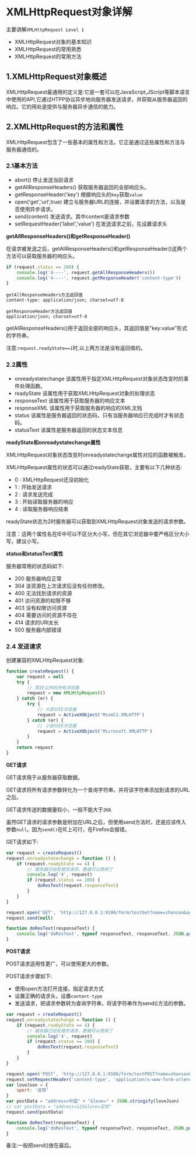 # XMLHttpRequest对象详解

主要讲解`XMLHttpRequest Level 1`

- XMLHttpRequest对象的基本知识
- XMLHttpRequest的常用熟悉
- XMLHttpRequest的常用方法

## 1.XMLHttpRequest对象概述

XMLHttpRequest最通用的定义是:它是一套可以在JavaScript,JScript等脚本语言中使用的API,它通过HTPP协议异步地向服务器发送请求，并获取从服务器返回的响应。它的用处是提供与服务器异步通信的能力。

## 2.XMLHttpRequest的方法和属性

XMLHttpRequest包含了一些基本的属性和方法，它正是通过这些属性和方法与服务器通信的。

### 2.1基本方法

- abort() 停止发送当前请求
- getAllResponseHeaders() 获取服务器返回的全部响应头。
- getResponseHeader('key') 根据响应头的`key`获取`value`
- open('get','url',true) 建立与服务器URL的连接，并设置请求的方法，以及是否使用异步请求。
- send(content) 发送请求。其中content是请求参数
- setRequestHeader('label','value') 在发送请求之前，先设置请求头

**getAllResponseHeaders()和getResponseHeader()**

在请求被发送之后，getAllResponseHeaders()和getResponseHeader()这两个方法可以获取服务器的响应头。

```javascript
if (request.status == 200) {
    console.log('4----', request.getAllResponseHeaders())
    console.log('4----', request.getResponseHeader('content-type'))
}
```

```
getAllResponseHeaders方法返回值
content-type: application/json; charset=utf-8

getResponseHeader方法返回值
application/json; charset=utf-8
```

getAllResponseHeaders()用于返回全部的响应头，其返回值是"key:value"形式的字符串。

注意:`request.readyState==1`时,以上两方法是没有返回值的。

### 2.2属性

- onreadystatechange 该属性用于指定XMLHttpRequest对象状态改变时的事件处理函数。
- readyState 该属性用于获取XMLHttpRequest对象的处理状态
- responseText 该属性用于获取服务器的响应文本
- responseXML 该属性用于获取服务器的响应的XML文档
- status 该属性是服务器返回的状态码，只有当服务器响应已完成时才有状态码。
- statusText 该属性是服务器返回的状态文本信息

**readyState和onreadystatechange属性**

XMLHttpRequest对象状态改变时onreadystatechange属性对应的函数被触发。

XMLHttpRequest属性的状态可以通过readyState获取，主要有以下几种状态:

- 0 : XMLHttpRequest还没初始化
- 1 : 开始发送请求
- 2 : 请求发送完成
- 3 : 开始读取服务器的响应
- 4 : 读取服务器响应结束

readyState状态为2时服务器可以获取到XMLHttpRequest对象发送的请求参数。

注意：这两个属性名在IE中可以不区分大小写，但在其它浏览器中要严格区分大小写，建议小写。

**status和statusText属性**

服务器常用的状态码如下:

- 200 服务器响应正常
- 304 该资源在上次请求后没有任何修改。
- 400 无法找到请求的资源
- 401 访问资源的权限不够
- 403 没有权限访问资源
- 404 需要访问的资源不存在
- 414 请求的URl太长
- 500 服务器内部错误

### 2.4 发送请求

创建兼容的XMLHttpRequest对象:

```javascript
function createRequest() {
    var request = null
    try {
        // 除IE以外的所有浏览器
        request = new XMLHttpRequest()
    } catch (er) {
        try {
            // 大部分IE浏览器
            request = ActiveXObject('Msxml2.XMLHTTP')
        } catch (er) {
            // 小部分IE浏览器
            request = ActiveXObject('Microsoft.XMLHTTP')
        }
    }
    return request
}
```

**GET请求**

GET请求用于从服务器获取数据。

GET请求将所有请求参数转化为一个查询字符串，并将该字符串添加到请求的URL之后。

GET请求传送的数据量较小，一般不能大于`2KB`.

虽然GET请求的请求参数是附加在URL之后，但使用send方法时，还是应该传入参数`null`。因为`send()`在IE上可行，在Firefox会报错。

GET请求如下:

```javascript
var request = createRequest()
request.onreadystatechange = function () {
    if (request.readyState == 4) {
        // 服务器已经处理完请求，数据可以使用了
        console.log('4', request)
        if (request.status == 200) {
            doResText(request.responseText)
        }
    }
}

request.open('GET', 'http://127.0.0.1:9100/form/testGet?name=zhansan&age=100', true)
request.send(null)

function doResText(responseText) {
    console.log('doResText', typeof responseText, responseText, JSON.parse(responseText))
}
```

**POST请求**

POST请求适用性更广，可以使用更大的参数。

POST请求步骤如下:

- 使用open方法打开连接，指定请求方式
- 设置正确的请求头，设置`content-type`
- 发送请求，把请求参数转为查询字符串，将该字符串作为send()方法的参数。

```javascript
var request = createRequest()
request.onreadystatechange = function () {
    if (request.readyState == 4) {
        // 服务器已经处理完请求，数据可以使用了
        console.log('4', request)
        if (request.status == 200) {
            doResText(request.responseText)
        }
    }
}

request.open('POST', 'http://127.0.0.1:9100/form/testPOST?name=zhansan&age=100', true)
request.setRequestHeader('content-type', 'application/x-www-form-urlencoded;charset=UTF-8')
var loveJson = {
    sport: '足球'
}
var postData = "address=中国" + "&love=" + JSON.stringify(loveJson)
// var postData = "address=123&love=足球"
request.send(postData)

function doResText(responseText) {
    console.log('doResText', typeof responseText, responseText, JSON.parse(responseText))
}
```

备注:一般把send()放在最后。
